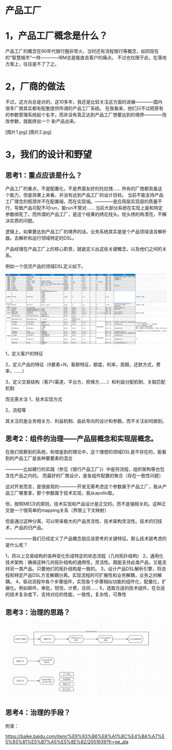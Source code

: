 # 产品工厂

# 1，产品工厂概念是什么？

产品工厂的概念在90年代银行圈非常火，当时还有流程银行等概念，如同现在的“智慧城市”一样————IBM总是能直击客户的痛点。 
不过也仅限于此，在落地方案上，往往是不了了之。



# 2，厂商的做法

不过，这方向总是对的，这10多年，我还是比较关注这方面的进展————国内很多厂商其实都有配套提供所谓的产品工厂系统。
在我看来，他们只不过把原有的参数管理系统起个名字。而并没有真正达到产品工厂想要达到的境界————改改参数，就能拼出一个
新产品出来。


[图片1.jpg]
[图片2.jpg]

# 3，我们的设计和野望

## 思考1：重点应该是什么？

产品工厂的重点，不是配置化，不是界面友好的托拉拽……
所有的厂商都具备这个能力，但是效果上来看，并没有达到产品工厂的设计目标。
当前不能支持产品工厂理念的瓶颈并不在配置端，而在实现端。————是应用层实现层的质量不行，导致产品可配不可run，能run不管对……
当前大部分系统在实现上是和特定参数绑死了。而所谓的产品工厂，是这个结果的绣花枕头。枕头绣的再漂亮，不解决实质的问题。

逻辑上，如果要达到产品工厂的境界的话，业务系统其实是是个产品领域语言解析器。去解析和运行领域特定的DSL。

产品经理在产品工厂上的核心职责，就是定义出这些关键概念，以及他们之间的关系。

例如一个信贷产品的领域DSL定义如下。

![img_3.png](img_3.png)

1，定义客户的特征

2，定义产品的特征（6要素+N，客群特征，额度，利率，周期，还款方式，费率，……）

3，定义交易结构（客户/渠道，平台方，担保方……）和利益分配机制、关联匹配机制


而无需关注
1，技术实现方式

2，流程等

其关注的是业务相关方、利益机制、由此导向的设计和参数。而不关注如何做到。



## 思考2：组件的治理——产品层概念和实现层概念。
在我们观察到的系统，和借鉴到的理论中，这个理想的领域DSL是不存在的，能看到的产品工厂是各种要要素的混合

————比如建行的实践（参见《银行产品工厂》）中是将流程，组织架构等也包含在产品之内的。
而最好的厂商设计，是各组件配置的聚合（存在一致性问题）
 
这对开发而言，是很直观的————开发无需考虑这个参数属于产品工厂，我从产品工厂哪里拿，那个参数属于技术实现，我从apollo取。


但，按照MECE的原则，技术实现和产品设计是正交的。而不是强相关的。这种正交是一个很简单的mapping关系（界限上下文映射）

但是通过这种分离，可以带来极大的产品灵活性、技术架构灵活性。技术的归技术，产品的归产品。

——————我们已经定义了产品概念层应该思考的关键特征。那么技术层考虑的是什么呢？

1，将以上交易结构的各种变化形成特定的状态流程（几何拓扑结构）
2，通用化技术架构：确保这种几何拓扑结构的通用性，灵活性。既能支持此类产品，又能支持另一类产品。只要他们的拓扑结构是一致的。
3，设计产品DSL解析引擎，将流程和特定产品DSL方言解耦分离。实现流程的可扩展性和业务解耦，业务之间解耦。
4，驱动流程中各个步骤组件，实现各个步骤相似功能的组件化，配置化，扩展化。例如邮件，审批，短信，计费，合同……
5，选取合适的技术组件，在合适的技术复杂度下，支持对应的性能，一致性，复杂性，可靠性

## 思考3：治理的思路？

![img_4.png](img_4.png)

## 思考4：治理的手段？

附录：

https://baike.baidu.com/item/%E9%93%B6%E8%A1%8C%E4%BA%A7%E5%93%81%E5%B7%A5%E5%8E%82/2051639?fr=ge_ala






